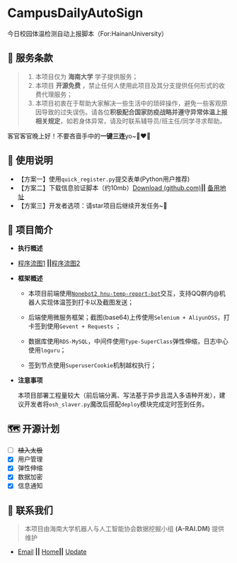# CampusDailyAutoSign

今日校园体温检测自动上报脚本（For:HainanUniversity） 

## :carousel_horse: 服务条款

> 1. 本项目仅为 **海南大学** 学子提供服务；
> 3. 本项目 **开源免费** ，禁止任何人使用此项目及其分支提供任何形式的收费代理服务；
> 3. 本项目初衷在于帮助大家解决一些生活中的琐碎操作，避免一些客观原因导致的过失误伤。请各位**积极配合国家防疫战略并遵守异常体温上报相关规定**，如若身体异常，请及时联系辅导员/班主任/同学寻求帮助。

客官客官晚上好！不要吝啬手中的**一键三连**yo~:couple_with_heart_woman_woman:

## :kick_scooter: 使用说明

- 【方案一】使用`quick_register.py`提交表单(Python用户推荐)
- 【方案二】下载信息验证脚本（约10mb）[Download (github.com)](https://github.com/QIN2DIM/CampusDailyAutoSign/raw/main/register.zip)**||** [备用地址](http://t.qinse.top/cpdaily/register.zip)
- 【方案三】开发者选项：请star项目后继续开发任务~:champagne:

## :goat: 项目简介

- **执行概述**
    
- [程序流图1](https://www.yuque.com/docs/share/53c62de5-91bf-4f96-9330-fae53c6a4f0d?#) **||**[程序流图2](https://www.yuque.com/docs/share/94dac928-a89c-47d3-9273-8bd049152b6e?#)
    
- **框架概述**
    - 本项目前端使用[`Nonebot2 hnu-temp-report-bot`](https://github.com/beiyuouo/hnu-temp-report-bot)交互，支持QQ群内@机器人实现体温签到打卡以及截图发送；	
    - 后端使用微服务框架；截图(base64)上传使用`Selenium + AliyunOSS`，打卡签到使用`Gevent + Requests` ；

    - 数据库使用`RDS-MySQL`，中间件使用`Type-SuperClass`弹性伸缩，日志中心使用`loguru`；
    - 签到节点使用`SuperuserCookie`机制越权执行；

- **注意事项**

    本项目部署工程量较大（前后端分离、写法基于异步且混入多语种开发），建议开发者将`osh_slaver.py`魔改后搭配`deploy`模块完成定时签到任务。

## :world_map: 开源计划

- [ ] ~~植入太极~~
- [x] 用户管理
- [x] 弹性伸缩
- [x] 数据加密
- [x] 信息通知

## :e-mail: 联系我们

> 本项目由海南大学机器人与人工智能协会数据挖掘小组 **(A-RAI.DM)** 提供维护

- [Email](mailto:RmAlkaid@outlook.com?subject=CampusDailyAutoSign-ISSUE) **||** [Home](https://a-rai.github.io/)**||** [Update](https://github.com/QIN2DIM/CampusDailyAutoSign/blob/main/docs/about.md)

